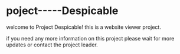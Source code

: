 # poject-----Despicable
welcome to Project Despicable! this is a website viewer project.



if you need any more information on this project please wait for more updates or contact the project leader.
